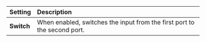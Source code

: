 | Setting    | Description                                                              |
| :--------- | :----------------------------------------------------------------------- |
| **Switch** | When enabled, switches the input from the first port to the second port. |